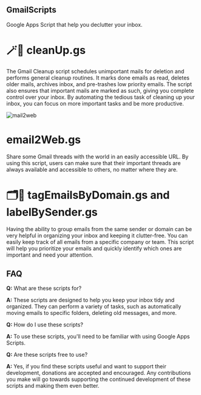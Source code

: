 ## GmailScripts
Google Apps Script that help you declutter your inbox.

# 🪄🧽 cleanUp.gs

The Gmail Cleanup script schedules unimportant mails for deletion and performs general cleanup routines. It marks done emails as read, deletes older mails, archives inbox, and pre-trashes low priority emails. The script also ensures that important mails are marked as such, giving you complete control over your inbox. By automating the tedious task of cleaning up your inbox, you can focus on more important tasks and be more productive.

![mail2web](https://github.com/user-attachments/assets/b83c71bb-186f-4964-8fb7-c84c5c66315b)
# email2Web.gs
Share some Gmail threads with the world in an easily accessible URL. By using this script, users can make sure that their important threads are always available and accessible to others, no matter where they are.

# 🗂️👤 tagEmailsByDomain.gs and labelBySender.gs

Having the ability to group emails from the same sender or domain can be very helpful in organizing your inbox and keeping it clutter-free. You can easily keep track of all emails from a specific company or team. This script will help you prioritize your emails and quickly identify which ones are important and need your attention.

## FAQ

**Q:** What are these scripts for?

**A:** These scripts are designed to help you keep your inbox tidy and organized. They can perform a variety of tasks, such as automatically moving emails to specific folders, deleting old messages, and more.

**Q:** How do I use these scripts?

**A:** To use these scripts, you'll need to be familiar with using Google Apps Scripts.

**Q:** Are these scripts free to use?

**A:** Yes, if you find these scripts useful and want to support their development, donations are accepted and encouraged. Any contributions you make will go towards supporting the continued development of these scripts and making them even better.
